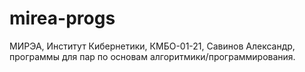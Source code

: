 # mirea-progs
МИРЭА, Институт Кибернетики, КМБО-01-21, Савинов Александр, программы для пар по основам алгоритмики/программирования.
